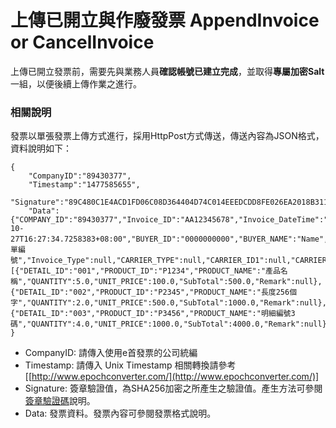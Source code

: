 # 上傳已開立與作廢發票 AppendInvoice or CancelInvoice


上傳已開立發票前，需要先與業務人員**確認帳號已建立完成**，並取得**專屬加密Salt**一組，以便後續上傳作業之進行。


### 相關說明

發票以單張發票上傳方式進行，採用HttpPost方式傳送，傳送內容為JSON格式，資料說明如下：

```
{
	"CompanyID":"89430377",
	"Timestamp":"1477585655",
    "Signature":"89C480C1E4ACD1FD06C08D364404D74C014EEEDCDD8FE026EA2018B311A96D16",
	"Data":{"COMPANY_ID":"89430377","Invoice_ID":"AA12345678","Invoice_DateTime":"2016-10-27T16:27:34.7258383+08:00","BUYER_ID":"0000000000","BUYER_NAME":"Name","BUYER_ADDRESS":null,"Buyer_TelNo":"077190888","Buyer_Email":"nestor@systemlead.com","CheckNumber":null,"RelateNumber":"訂單編號","Invoice_Type":null,"CARRIER_TYPE":null,"CARRIER_ID1":null,"CARRIER_ID2":null,"PrintMark":"0","DONATE_MARK":"0","NPOBAN":null,"RandomNumber":"3716","SALES_AMOUNT":5238.0,"FreeTaxSalesAmount":0.0,"ZeroTaxSalesAmount":0.0,"TAX_TYPE":"1","TAX_RATE":0.0,"TAX_AMOUNT":262.0,"TOTAL_AMOUNT":5500.0,"InvoiceType":null,"ORDER_ID":null,"ORDER_DATE":null,"ORDER_SOURCE":null,"Details":[{"DETAIL_ID":"001","PRODUCT_ID":"P1234","PRODUCT_NAME":"產品名稱","QUANTITY":5.0,"UNIT_PRICE":100.0,"SubTotal":500.0,"Remark":null},{"DETAIL_ID":"002","PRODUCT_ID":"P2345","PRODUCT_NAME":"長度256個字","QUANTITY":2.0,"UNIT_PRICE":500.0,"SubTotal":1000.0,"Remark":null},{"DETAIL_ID":"003","PRODUCT_ID":"P3456","PRODUCT_NAME":"明細編號3碼","QUANTITY":4.0,"UNIT_PRICE":1000.0,"SubTotal":4000.0,"Remark":null}]}
}
```
* CompanyID: 請傳入使用e首發票的公司統編
* Timestamp: 請傳入 Unix Timestamp 相關轉換請參考 [[http://www.epochconverter.com/](http://www.epochconverter.com/)]
* Signature: 簽章驗證值，為SHA256加密之所產生之驗證值。產生方法可參閱[簽章驗證碼](signature.md)說明。
* Data: 發票資料。發票內容可參閱發票格式說明。

 


